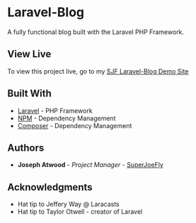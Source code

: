 # Laravel-Blog

A fully functional blog built with the Laravel PHP Framework.

## View Live

To view this project live, go to my [SJF Laravel-Blog Demo Site](https://superfly.tk/)

## Built With

* [Laravel](https://laravel.com/) - PHP Framework
* [NPM](https://www.npmjs.com/) - Dependency Management
* [Composer](https://getcomposer.org/) - Dependency Management

## Authors

* **Joseph Atwood** - *Project Manager* - [SuperJoeFly](http://joefly.site)

## Acknowledgments

* Hat tip to Jeffery Way @ Laracasts
* Hat tip to Taylor Otwell - creator of Laravel
